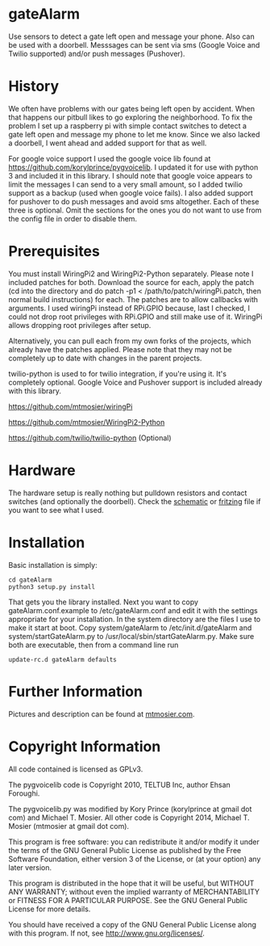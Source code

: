 gateAlarm
=========

Use sensors to detect a gate left open and message your phone.  Also can be used with a doorbell.  Messsages can be sent via sms (Google Voice and Twilio supported) and/or push messages (Pushover).


History
=======

We often have problems with our gates being left open by accident.  When that happens our pitbull likes to go exploring the neighborhood.  To fix the problem I set up a raspberry pi with simple contact switches to detect a gate left open and message my phone to let me know.  Since we also lacked a doorbell, I went ahead and added support for that as well.

For google voice support I used the google voice lib found at https://github.com/korylprince/pygvoicelib.  I updated it for use with python 3 and included it in this library.  I should note that google voice appears to limit the messages I can send to a very small amount, so I added twilio support as a backup (used when google voice fails).  I also added support for pushover to do push messages and avoid sms altogether.  Each of these three is optional.  Omit the sections for the ones you do not want to use from the config file in order to disable them.


Prerequisites
=============

You must install WiringPi2 and WiringPi2-Python separately.  Please note I included patches for both.  Download the source for each, apply the patch (cd into the directory and do patch -p1 < /path/to/patch/wiringPi.patch, then normal build instructions) for each.  The patches are to allow callbacks with arguments.  I used wiringPi instead of RPi.GPIO because, last I checked, I could not drop root privileges with RPi.GPIO and still make use of it.  WiringPi allows dropping root privileges after setup.

Alternatively, you can pull each from my own forks of the projects, which already have the patches applied.  Please note that they may not be completely up to date with changes in the parent projects.

twilio-python is used to for twilio integration, if you're using it.  It's completely optional.  Google Voice and Pushover support is included already with this library.

https://github.com/mtmosier/wiringPi

https://github.com/mtmosier/WiringPi2-Python

https://github.com/twilio/twilio-python (Optional)



Hardware
========

The hardware setup is really nothing but pulldown resistors and contact switches (and optionally the doorbell).  Check the [schematic](schematic.png) or [fritzing](fritzing.png) file if you want to see what I used.


Installation
============

Basic installation is simply:

```
cd gateAlarm
python3 setup.py install
```

That gets you the library installed.  Next you want to copy gateAlarm.conf.example to /etc/gateAlarm.conf and edit it with the settings appropriate for your installation.  In the system directory are the files I use to make it start at boot.  Copy system/gateAlarm to /etc/init.d/gateAlarm and system/startGateAlarm.py to /usr/local/sbin/startGateAlarm.py.  Make sure both are executable, then from a command line run

```
update-rc.d gateAlarm defaults
```


Further Information
===================

Pictures and description can be found at [mtmosier.com](http://mtmosier.com/9-uncategorised/74-gatealarm).


Copyright Information
=====================

All code contained is licensed as GPLv3.

The pygvoicelib code is Copyright 2010, TELTUB Inc, author Ehsan Foroughi.

The pygvoicelib.py was modified by Kory Prince (korylprince at gmail dot com) and Michael T. Mosier.  All other code is Copyright 2014, Michael T. Mosier (mtmosier at gmail dot com).

This program is free software: you can redistribute it and/or modify it under the terms of the GNU General Public License as published by the Free Software Foundation, either version 3 of the License, or (at your option) any later version.

This program is distributed in the hope that it will be useful, but WITHOUT ANY WARRANTY; without even the implied warranty of MERCHANTABILITY or FITNESS FOR A PARTICULAR PURPOSE. See the GNU General Public License for more details.

You should have received a copy of the GNU General Public License along with this program. If not, see http://www.gnu.org/licenses/.
